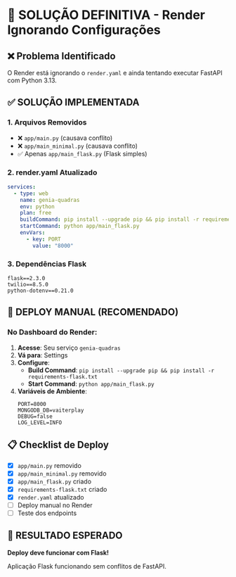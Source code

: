 # 🚨 SOLUÇÃO DEFINITIVA - Render Ignorando Configurações

## ❌ Problema Identificado

O Render está ignorando o `render.yaml` e ainda tentando executar FastAPI com Python 3.13.

## ✅ SOLUÇÃO IMPLEMENTADA

### **1. Arquivos Removidos**

- ❌ `app/main.py` (causava conflito)
- ❌ `app/main_minimal.py` (causava conflito)
- ✅ Apenas `app/main_flask.py` (Flask simples)

### **2. render.yaml Atualizado**

```yaml
services:
  - type: web
    name: genia-quadras
    env: python
    plan: free
    buildCommand: pip install --upgrade pip && pip install -r requirements-flask.txt
    startCommand: python app/main_flask.py
    envVars:
      - key: PORT
        value: "8000"
```

### **3. Dependências Flask**

```
flask==2.3.0
twilio==8.5.0
python-dotenv==0.21.0
```

## 🚀 DEPLOY MANUAL (RECOMENDADO)

### **No Dashboard do Render:**

1. **Acesse**: Seu serviço `genia-quadras`
2. **Vá para**: Settings
3. **Configure**:
   - **Build Command**: `pip install --upgrade pip && pip install -r requirements-flask.txt`
   - **Start Command**: `python app/main_flask.py`
4. **Variáveis de Ambiente**:
   ```env
   PORT=8000
   MONGODB_DB=vaiterplay
   DEBUG=false
   LOG_LEVEL=INFO
   ```

## 📋 Checklist de Deploy

- [x] `app/main.py` removido
- [x] `app/main_minimal.py` removido
- [x] `app/main_flask.py` criado
- [x] `requirements-flask.txt` criado
- [x] `render.yaml` atualizado
- [ ] Deploy manual no Render
- [ ] Teste dos endpoints

## 🎯 RESULTADO ESPERADO

**Deploy deve funcionar com Flask!**

Aplicação Flask funcionando sem conflitos de FastAPI.
